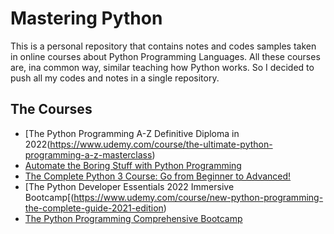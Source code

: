 # Mastering Python
This is a personal repository that contains notes and codes samples taken in online courses about Python Programming Languages. All these courses are, ina common way, similar teaching how Python works. So I decided to push all my codes and notes in a single repository. 

## The Courses
- [The Python Programming A-Z Definitive Diploma in 2022(https://www.udemy.com/course/the-ultimate-python-programming-a-z-masterclass)
- [Automate the Boring Stuff with Python Programming](https://www.udemy.com/course/automate/)
- [The Complete Python 3 Course: Go from Beginner to Advanced!](https://www.udemy.com/course/learn-python-3-from-beginner-to-advanced)
- [The Python Developer Essentials 2022 Immersive Bootcamp[(https://www.udemy.com/course/new-python-programming-the-complete-guide-2021-edition)
- [The Python Programming Comprehensive Bootcamp](https://www.udemy.com/course/the-python-programming-v39-comprehensive-bootcamp)

